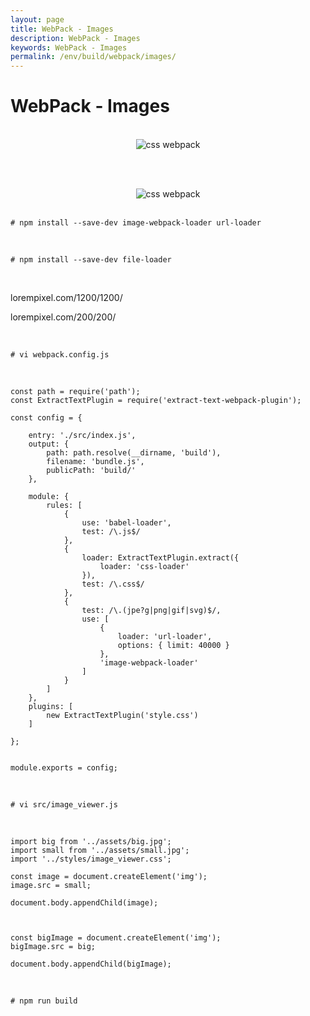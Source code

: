 ```yaml
---
layout: page
title: WebPack - Images
description: WebPack - Images
keywords: WebPack - Images
permalink: /env/build/webpack/images/
---
```


# WebPack - Images

<br/>

<div align="center">
    <img src="/img/env/build/webpack/images-01.png" alt="css webpack">
</div>

<br/><br/>

<div align="center">
    <img src="/img/env/build/webpack/images-02.png" alt="css webpack">
</div>

<br/>

    # npm install --save-dev image-webpack-loader url-loader

<br/>

    # npm install --save-dev file-loader

<br/>

lorempixel.com/1200/1200/

lorempixel.com/200/200/

<br/>

    # vi webpack.config.js

<br/>

    const path = require('path');
    const ExtractTextPlugin = require('extract-text-webpack-plugin');

    const config = {

        entry: './src/index.js',
        output: {
            path: path.resolve(__dirname, 'build'),
            filename: 'bundle.js',
            publicPath: 'build/'
        },

        module: {
            rules: [
                {
                    use: 'babel-loader',
                    test: /\.js$/
                },
                {
                    loader: ExtractTextPlugin.extract({
                        loader: 'css-loader'
                    }),
                    test: /\.css$/
                },
                {
                    test: /\.(jpe?g|png|gif|svg)$/,
                    use: [
                        {
                            loader: 'url-loader',
                            options: { limit: 40000 }
                        },
                        'image-webpack-loader'
                    ]
                }
            ]
        },
        plugins: [
            new ExtractTextPlugin('style.css')
        ]

    };


    module.exports = config;

<br/>

    # vi src/image_viewer.js

<br/>

    import big from '../assets/big.jpg';
    import small from '../assets/small.jpg';
    import '../styles/image_viewer.css';

    const image = document.createElement('img');
    image.src = small;

    document.body.appendChild(image);



    const bigImage = document.createElement('img');
    bigImage.src = big;

    document.body.appendChild(bigImage);

<br/>

    # npm run build
